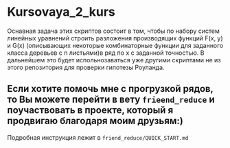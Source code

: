 # Kursovaya_2_kurs
Оснавная задача этих скриптов состоит в том, чтобы по набору систем линейных уравнений строить разложения производящих функций F(x, y)
и G(x) (описывающих некоторые комбинаторные функции для заданного класса деревьев с n листьями)в ряд по x с заданной точностью. 
В дальнейшем это будет испольнозаваться уже другими скриптами не из этого репозитория для проверки гипотезы Роуланда.

## Если хотите помочь мне с прогрузкой рядов, то Вы можете перейти в вету `frieend_reduce` и поучаствовать в проекте, который я продвигаю благодаря моим друзьям:)

Подробная инструкция лежит в `friend_reduce/QUICK_START.md`
